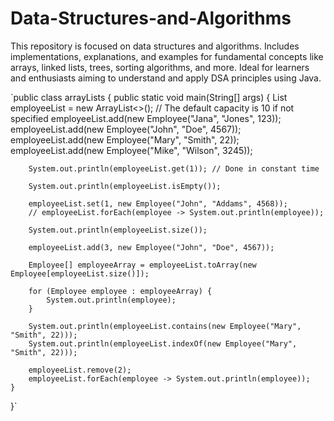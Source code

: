 # Data-Structures-and-Algorithms
This repository is focused on data structures and algorithms. Includes implementations, explanations, and examples for fundamental concepts like arrays, linked lists, trees, sorting algorithms, and more. Ideal for learners and enthusiasts aiming to understand and apply DSA principles using Java.

`public class arrayLists {
    public static void main(String[] args) {
        List<Employee> employeeList = new ArrayList<>(); // The default capacity is 10 if not specified
        employeeList.add(new Employee("Jana", "Jones", 123));
        employeeList.add(new Employee("John", "Doe", 4567));
        employeeList.add(new Employee("Mary", "Smith", 22));
        employeeList.add(new Employee("Mike", "Wilson", 3245));

        System.out.println(employeeList.get(1)); // Done in constant time

        System.out.println(employeeList.isEmpty());

        employeeList.set(1, new Employee("John", "Addams", 4568));
        // employeeList.forEach(employee -> System.out.println(employee));
        
        System.out.println(employeeList.size());

        employeeList.add(3, new Employee("John", "Doe", 4567));

        Employee[] employeeArray = employeeList.toArray(new Employee[employeeList.size()]);

        for (Employee employee : employeeArray) {
            System.out.println(employee);
        }

        System.out.println(employeeList.contains(new Employee("Mary", "Smith", 22)));
        System.out.println(employeeList.indexOf(new Employee("Mary", "Smith", 22)));

        employeeList.remove(2);
        employeeList.forEach(employee -> System.out.println(employee));
    }
}`